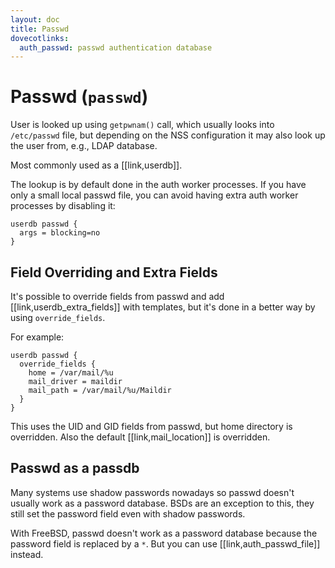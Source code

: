 ```yaml
---
layout: doc
title: Passwd
dovecotlinks:
  auth_passwd: passwd authentication database
---
```


# Passwd (`passwd`)

User is looked up using `getpwnam()` call, which usually looks into
`/etc/passwd` file, but depending on the NSS configuration it may
also look up the user from, e.g., LDAP database.

Most commonly used as a [[link,userdb]].

The lookup is by default done in the auth worker processes. If you have only a
small local passwd file, you can avoid having extra auth worker processes by
disabling it:

```
userdb passwd {
  args = blocking=no
}
```

## Field Overriding and Extra Fields

It's possible to override fields from passwd and add
[[link,userdb_extra_fields]] with templates, but it's done in a better way
by using `override_fields`.

For example:

```[dovecot.conf]
userdb passwd {
  override_fields {
    home = /var/mail/%u
    mail_driver = maildir
    mail_path = /var/mail/%u/Maildir
  }
}
```

This uses the UID and GID fields from passwd, but home directory is
overridden. Also the default [[link,mail_location]] is overridden.

## Passwd as a passdb

Many systems use shadow passwords nowadays so passwd doesn't usually work as a
password database. BSDs are an exception to this, they still set the password
field even with shadow passwords.

With FreeBSD, passwd doesn't work as a password database because the password
field is replaced by a `*`. But you can use [[link,auth_passwd_file]] instead.
